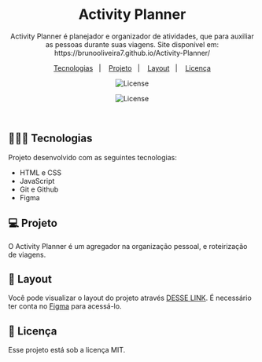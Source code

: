 <h1 align="center"> Activity Planner </h1>

<p align="center">
Activity Planner é planejador e organizador de atividades, que para auxiliar as pessoas durante suas viagens. Site disponível em: https://brunooliveira7.github.io/Activity-Planner/
</p>

<p align="center">
  <a href="#-tecnologias">Tecnologias</a>&nbsp;&nbsp;&nbsp;|&nbsp;&nbsp;&nbsp;
  <a href="#-projeto">Projeto</a>&nbsp;&nbsp;&nbsp;|&nbsp;&nbsp;&nbsp;
  <a href="#-layout">Layout</a>&nbsp;&nbsp;&nbsp;|&nbsp;&nbsp;&nbsp;
  <a href="#memo-licença">Licença</a>
</p>

<p align="center">
  <img alt="License" src="https://github.com/brunooliveira7/ProjetoDiscover/blob/main/assets/Dark.jpeg">
</p>

<p align="center">
  <img alt="License" src="https://github.com/brunooliveira7/ProjetoDiscover/blob/main/assets/Ligth.jpeg">
</p>

<br>

## 🧑🏻‍💻 Tecnologias

Projeto desenvolvido com as seguintes tecnologias:

- HTML e CSS
- JavaScript
- Git e Github
- Figma

## 💻 Projeto

O Activity Planner é um agregador na organização pessoal, e roteirização de viagens.

## 🔖 Layout

Você pode visualizar o layout do projeto através [DESSE LINK](https://www.figma.com/design/I2GJTIQLPQQyT3TFiwtlfP/NLW-Journey-%E2%80%A2-Roteiro-de-Viagem-(Community)?node-id=0-1&m=dev). É necessário ter conta no [Figma](https://figma.com) para acessá-lo.

## :memo: Licença

Esse projeto está sob a licença MIT.
